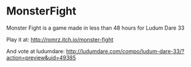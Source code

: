 # MonsterFight
Monster Fight is a game made in less than 48 hours for Ludum Dare 33

Play it at:
http://romrz.itch.io/monster-fight

And vote at ludumdare:
http://ludumdare.com/compo/ludum-dare-33/?action=preview&uid=49385
